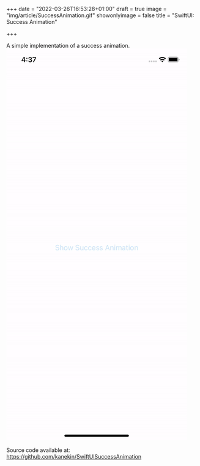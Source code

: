 +++
date = "2022-03-26T16:53:28+01:00"
draft = true
image = "img/article/SuccessAnimation.gif"
showonlyimage = false
title = "SwiftUI: Success Animation"

+++

A simple implementation of a success animation.
![SuccessAnimation](/img/article/SuccessAnimation.gif)

Source code available at: 
https://github.com/kanekin/SwiftUISuccessAnimation

